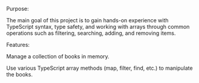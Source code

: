 Purpose:

The main goal of this project is to gain hands-on experience with TypeScript syntax, type safety, and working with arrays through common operations such as filtering, searching, adding, and removing items.

Features:

Manage a collection of books in memory.

Use various TypeScript array methods (map, filter, find, etc.) to manipulate the books.
